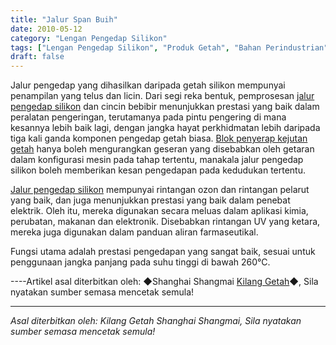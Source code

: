 ```yaml
---
title: "Jalur Span Buih"
date: 2010-05-12
category: "Lengan Pengedap Silikon"
tags: ["Lengan Pengedap Silikon", "Produk Getah", "Bahan Perindustrian"]
draft: false
---
```


Jalur pengedap yang dihasilkan daripada getah silikon mempunyai penampilan yang telus dan licin. Dari segi reka bentuk, pemprosesan [jalur pengedap silikon](http://www.smpolymer.com/guijiaomifengtiao/) dan cincin bebibir menunjukkan prestasi yang baik dalam peralatan pengeringan, terutamanya pada pintu pengering di mana kesannya lebih baik lagi, dengan jangka hayat perkhidmatan lebih daripada tiga kali ganda komponen pengedap getah biasa. [Blok penyerap kejutan getah](http://www.smpolymer.com/) hanya boleh mengurangkan geseran yang disebabkan oleh getaran dalam konfigurasi mesin pada tahap tertentu, manakala jalur pengedap silikon boleh memberikan kesan pengedapan pada kedudukan tertentu.

[Jalur pengedap silikon](http://www.smpolymer.com/guijiaomifengtiao/) mempunyai rintangan ozon dan rintangan pelarut yang baik, dan juga menunjukkan prestasi yang baik dalam penebat elektrik. Oleh itu, mereka digunakan secara meluas dalam aplikasi kimia, perubatan, makanan dan elektronik. Disebabkan rintangan UV yang ketara, mereka juga digunakan dalam panduan aliran farmaseutikal.

Fungsi utama adalah prestasi pengedapan yang sangat baik, sesuai untuk penggunaan jangka panjang pada suhu tinggi di bawah 260°C.

----Artikel asal diterbitkan oleh: ◆Shanghai Shangmai [Kilang Getah](http://www.smpolymer.com/)◆, Sila nyatakan sumber semasa mencetak semula!

---

*Asal diterbitkan oleh: Kilang Getah Shanghai Shangmai, Sila nyatakan sumber semasa mencetak semula!*